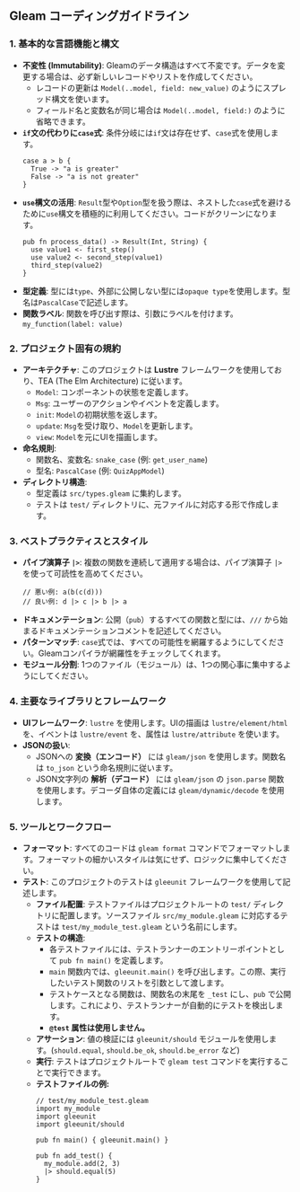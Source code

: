

## Gleam コーディングガイドライン

### 1. 基本的な言語機能と構文

-   **不変性 (Immutability)**: Gleamのデータ構造はすべて不変です。データを変更する場合は、必ず新しいレコードやリストを作成してください。
    -   レコードの更新は `Model(..model, field: new_value)` のようにスプレッド構文を使います。
    -   フィールド名と変数名が同じ場合は `Model(..model, field:)` のように省略できます。
-   **`if`文の代わりに`case`式**: 条件分岐には`if`文は存在せず、`case`式を使用します。
    ```gleam
    case a > b {
      True -> "a is greater"
      False -> "a is not greater"
    }
    ```
-   **`use`構文の活用**: `Result`型や`Option`型を扱う際は、ネストした`case`式を避けるために`use`構文を積極的に利用してください。コードがクリーンになります。
    ```gleam
    pub fn process_data() -> Result(Int, String) {
      use value1 <- first_step()
      use value2 <- second_step(value1)
      third_step(value2)
    }
    ```
-   **型定義**: 型には`type`、外部に公開しない型には`opaque type`を使用します。型名は`PascalCase`で記述します。
-   **関数ラベル**: 関数を呼び出す際は、引数にラベルを付けます。 `my_function(label: value)`

### 2. プロジェクト固有の規約

-   **アーキテクチャ**: このプロジェクトは **Lustre** フレームワークを使用しており、TEA (The Elm Architecture) に従います。
    -   `Model`: コンポーネントの状態を定義します。
    -   `Msg`: ユーザーのアクションやイベントを定義します。
    -   `init`: `Model`の初期状態を返します。
    -   `update`: `Msg`を受け取り、`Model`を更新します。
    -   `view`: `Model`を元にUIを描画します。
-   **命名規則**:
    -   関数名、変数名: `snake_case` (例: `get_user_name`)
    -   型名: `PascalCase` (例: `QuizAppModel`)
-   **ディレクトリ構造**:
    -   型定義は `src/types.gleam` に集約します。
    -   テストは `test/` ディレクトリに、元ファイルに対応する形で作成します。

### 3. ベストプラクティスとスタイル

-   **パイプ演算子 `|>`**: 複数の関数を連続して適用する場合は、パイプ演算子 `|>` を使って可読性を高めてください。
    ```gleam
    // 悪い例: a(b(c(d)))
    // 良い例: d |> c |> b |> a
    ```
-   **ドキュメンテーション**: 公開（`pub`）するすべての関数と型には、`///` から始まるドキュメンテーションコメントを記述してください。
-   **パターンマッチ**: `case`式では、すべての可能性を網羅するようにしてください。Gleamコンパイラが網羅性をチェックしてくれます。
-   **モジュール分割**: 1つのファイル（モジュール）は、1つの関心事に集中するようにしてください。

### 4. 主要なライブラリとフレームワーク

-   **UIフレームワーク**: `lustre` を使用します。UIの描画は `lustre/element/html` を、イベントは `lustre/event` を、属性は `lustre/attribute` を使います。
-   **JSONの扱い**:
    -   JSONへの **変換（エンコード）** には `gleam/json` を使用します。関数名は `to_json` という命名規則に従います。
    -   JSON文字列の **解析（デコード）** には `gleam/json` の `json.parse` 関数を使用します。デコーダ自体の定義には `gleam/dynamic/decode` を使用します。

### 5. ツールとワークフロー

-   **フォーマット**: すべてのコードは `gleam format` コマンドでフォーマットします。フォーマットの細かいスタイルは気にせず、ロジックに集中してください。
-   **テスト**: このプロジェクトのテストは `gleeunit` フレームワークを使用して記述します。
    -   **ファイル配置**: テストファイルはプロジェクトルートの `test/` ディレクトリに配置します。ソースファイル `src/my_module.gleam` に対応するテストは `test/my_module_test.gleam` という名前にします。
    -   **テストの構造**:
        -   各テストファイルには、テストランナーのエントリーポイントとして `pub fn main()` を定義します。
        -   `main` 関数内では、`gleeunit.main()` を呼び出します。この際、実行したいテスト関数のリストを引数として渡します。
        -   テストケースとなる関数は、関数名の末尾を `_test` にし、`pub` で公開します。これにより、テストランナーが自動的にテストを検出します。
        -   **`@test` 属性は使用しません。**
    -   **アサーション**: 値の検証には `gleeunit/should` モジュールを使用します。(`should.equal`, `should.be_ok`, `should.be_error` など)
    -   **実行**: テストはプロジェクトルートで `gleam test` コマンドを実行することで実行できます。
    -   **テストファイルの例:**
        ```gleam
        // test/my_module_test.gleam
        import my_module
        import gleeunit
        import gleeunit/should

        pub fn main() { gleeunit.main() }

        pub fn add_test() {
          my_module.add(2, 3)
          |> should.equal(5)
        }
        ```